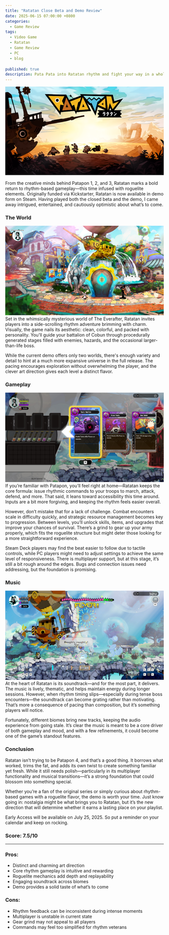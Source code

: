 ```yaml
---
title: "Ratatan Close Beta and Demo Review"
date: 2025-06-15 07:00:00 +0800
categories:
  - Game Review
tags:
  - Video Game
  - Ratatan
  - Game Review
  - PC
  - blog

published: true
description: Pata Pata into Ratatan rhythm and fight your way in a whole new adventure.
---
```


![img](/assets/Game-Review-img/Ratatan/1.png)

From the creative minds behind Patapon 1, 2, and 3, Ratatan marks a bold return to rhythm-based gameplay—this time infused with roguelite elements. 
Originally funded via Kickstarter, Ratatan is now available in demo form on Steam. Having played both the closed beta and the demo, 
I came away intrigued, entertained, and cautiously optimistic about what’s to come.


### The World
![img](/assets/Game-Review-img/Ratatan/2.jpg)
Set in the whimsically mysterious world of The Everafter, Ratatan invites players into a side-scrolling rhythm adventure brimming with charm. 
Visually, the game nails its aesthetic: clean, colorful, and packed with personality. You'll guide your battalion of Cobun through procedurally 
generated stages filled with enemies, hazards, and the occasional larger-than-life boss.

While the current demo offers only two worlds, there's enough variety and detail to hint at a much more expansive universe in the full release. 
The pacing encourages exploration without overwhelming the player, and the clever art direction gives each level a distinct flavor. 

### Gameplay 
![img](/assets/Game-Review-img/Ratatan/3.jpg)
If you’re familiar with Patapon, you’ll feel right at home—Ratatan keeps the core formula: issue rhythmic commands to your troops to march, 
attack, defend, and more. That said, it leans toward accessibility this time around. Inputs are a bit more forgiving, and keeping the rhythm 
feels easier overall.

However, don’t mistake that for a lack of challenge. Combat encounters scale in difficulty quickly, and strategic resource management becomes
key to progression. Between levels, you’ll unlock skills, items, and upgrades that improve your chances of survival. There’s a grind to gear
up your army properly, which fits the roguelite structure but might deter those looking for a more straightforward experience.

Steam Deck players may find the beat easier to follow due to tactile controls, while PC players might need to adjust settings to achieve 
the same level of responsiveness. There is multiplayer support, but at this stage, it’s still a bit rough around the edges. Bugs and connection 
issues need addressing, but the foundation is promising.

### Music 
![img](/assets/Game-Review-img/Ratatan/4.jpg)
At the heart of Ratatan is its soundtrack—and for the most part, it delivers. The music is lively, thematic, and helps maintain energy during longer sessions. 
However, when rhythm timing slips—especially during tense boss encounters—the soundtrack can become grating rather than motivating. That’s more a consequence 
of pacing than composition, but it’s something players will notice.

Fortunately, different biomes bring new tracks, keeping the audio experience from going stale. It’s clear the music is meant to be a core driver 
of both gameplay and mood, and with a few refinements, it could become one of the game’s standout features. 

### Conclusion
Ratatan isn’t trying to be Patapon 4, and that’s a good thing. It borrows what worked, trims the fat, and adds its own twist to create something familiar 
yet fresh. While it still needs polish—particularly in its multiplayer functionality and musical transitions—it’s a strong foundation that could blossom 
into something special.

Whether you’re a fan of the original series or simply curious about rhythm-based games with a roguelite flavor, the demo is worth your time. 
Just know going in: nostalgia might be what brings you to Ratatan, but it’s the new direction that will determine whether it earns a lasting place 
on your playlist.

Early Access will be available on July 25, 2025. So put a reminder on your calendar and keep on rocking.

###  Score: 7.5/10

------------------------------------------

### Pros:

 - Distinct and charming art direction
 - Core rhythm gameplay is intuitive and rewarding
 - Roguelite mechanics add depth and replayability
 - Engaging soundtrack across biomes
 - Demo provides a solid taste of what’s to come


### Cons:

 - Rhythm feedback can be inconsistent during intense moments
 - Multiplayer is unstable in current state
 - Gear grind may not appeal to all players
 - Commands may feel too simplified for rhythm veterans
